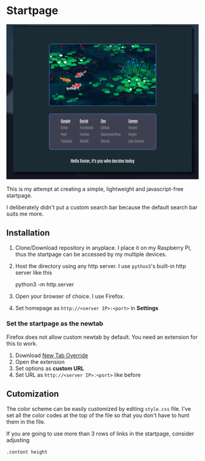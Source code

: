 # Startpage

![Peek](sample.gif)

This is my attempt at creating a simple, lightweight and javascript-free startpage.

I deliberately didn't put a custom search bar because the default search bar suits me more.

## Installation

1. Clone/Download repository in anyplace.
I place it on my Raspberry Pi, thus the startpage can be accessed by my multiple devices.
2. Host the directory using any http server.
I use `python3`'s built-in http server like this

	python3 -m http.server <port> 

3. Open your browser of choice.
I use Firefox.
4. Set homepage as `http://<server IP>:<port>` in **Settings**

### Set the startpage as the newtab

Firefox does not allow custom newtab by default.
You need an extension for this to work.

1. Download [New Tab Override][1]
2. Open the extension
3. Set options as **custom URL**
4. Set URL as `http://<server IP>:<port>` like before

## Cutomization

The color scheme can be easily customized by editing `style.css` file.
I've set all the color codes at the top of the file so that you don't have to hunt them in the file.

If you are going to use more than 3 rows of links in the startpage, consider adjusting

	.content height


[1]: https://addons.mozilla.org/en-US/firefox/addon/new-tab-override/
